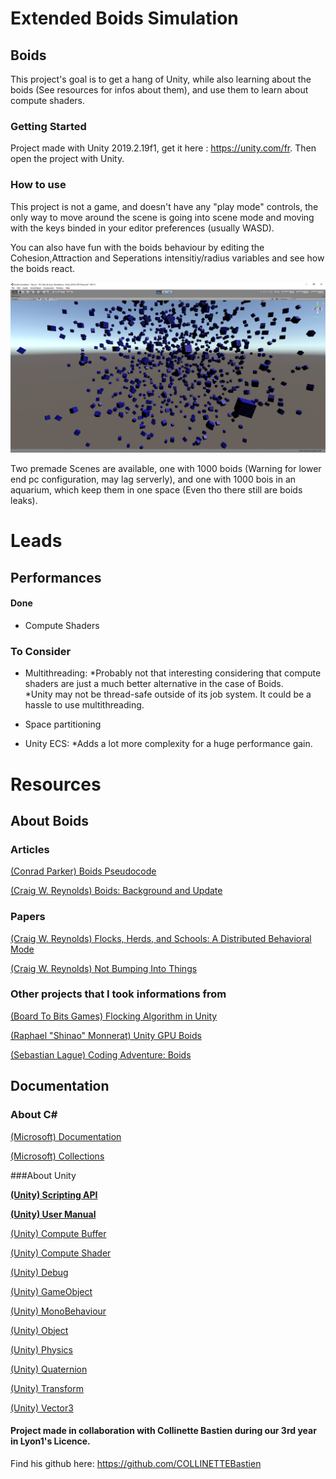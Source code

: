 # Extended Boids Simulation

## Boids

This project's goal is to get a hang of Unity, while also learning about the boids (See resources for infos about them), and use them to learn about compute shaders.

### Getting Started

Project made with Unity 2019.2.19f1, get it here : https://unity.com/fr.
Then open the project with Unity.

### How to use

This project is not a game, and doesn't have any "play mode" controls, the only way to move around the scene is going into scene mode
 and moving with the keys binded in your editor preferences (usually WASD).

You can also have fun with the boids behaviour by editing the Cohesion,Attraction and Seperations intensitiy/radius variables and see how the boids react.

![Image Du Jeu](https://github.com/Clemyxy/boids-simulation/blob/master/BoidsScreen.png)

Two premade Scenes are available, one with 1000 boids (Warning for lower end pc configuration, may lag serverly),
and one with 1000 bois in an aquarium, which keep them in one space (Even tho there still are boids leaks).
# Leads

## Performances

#### Done

- Compute Shaders

### To Consider

* Multithreading:
  *Probably not that interesting considering that compute shaders are just a much better alternative in the case of Boids.   
  *Unity may not be thread-safe outside of its job system. It could be a hassle to use multithreading.

* Space partitioning

* Unity ECS:
  *Adds a lot more complexity for a huge performance gain.

# Resources

## About Boids

### Articles

[(Conrad Parker) Boids Pseudocode](http://www.kfish.org/~conrad/boids/pseudocode.html)

[(Craig W. Reynolds) Boids: Background and Update](http://www.red3d.com/cwr/boids/)

### Papers

[(Craig W. Reynolds) Flocks, Herds, and Schools: A Distributed Behavioral Mode](http://www.cs.toronto.edu/~dt/siggraph97-course/cwr87/)

[(Craig W. Reynolds) Not Bumping Into Things](http://www.red3d.com/cwr/nobump/nobump.html)

### Other projects that I took informations from

[(Board To Bits Games) Flocking Algorithm in Unity](https://www.youtube.com/playlist?list=PL5KbKbJ6Gf99UlyIqzV1UpOzseyRn5H1d)

[(Raphael "Shinao" Monnerat) Unity GPU Boids](https://github.com/Shinao/Unity-GPU-Boids)

[(Sebastian Lague) Coding Adventure: Boids](https://www.youtube.com/watch?v=bqtqltqcQhw)

## Documentation

### About C#

[(Microsoft) Documentation](https://docs.microsoft.com/en-us/dotnet/csharp/)

[(Microsoft) Collections](https://docs.microsoft.com/en-us/dotnet/csharp/programming-guide/concepts/collections)


###About Unity


**[(Unity) Scripting API](https://docs.unity3d.com/2019.2/Documentation/ScriptReference/index.html)**

**[(Unity) User Manual](https://docs.unity3d.com/2019.2/Documentation/Manual/index.html)**

[(Unity) Compute Buffer](https://docs.unity3d.com/2019.2/Documentation/ScriptReference/ComputeBuffer.html)

[(Unity) Compute Shader](https://docs.unity3d.com/2019.2/Documentation/ScriptReference/ComputeShader.html)

[(Unity) Debug](https://docs.unity3d.com/ScriptReference/Debug.html)

[(Unity) GameObject](https://docs.unity3d.com/ScriptReference/GameObject.html)

[(Unity) MonoBehaviour](https://docs.unity3d.com/ScriptReference/MonoBehaviour.html)

[(Unity) Object](https://docs.unity3d.com/ScriptReference/Object.html)

[(Unity) Physics](https://docs.unity3d.com/ScriptReference/Physics.html)

[(Unity) Quaternion](https://docs.unity3d.com/ScriptReference/Quaternion.html)

[(Unity) Transform](https://docs.unity3d.com/ScriptReference/Transform.html)

[(Unity) Vector3](https://docs.unity3d.com/ScriptReference/Vector3.html)

#### Project made in collaboration with Collinette Bastien during our 3rd year in Lyon1's Licence.
Find his github here: https://github.com/COLLINETTEBastien
